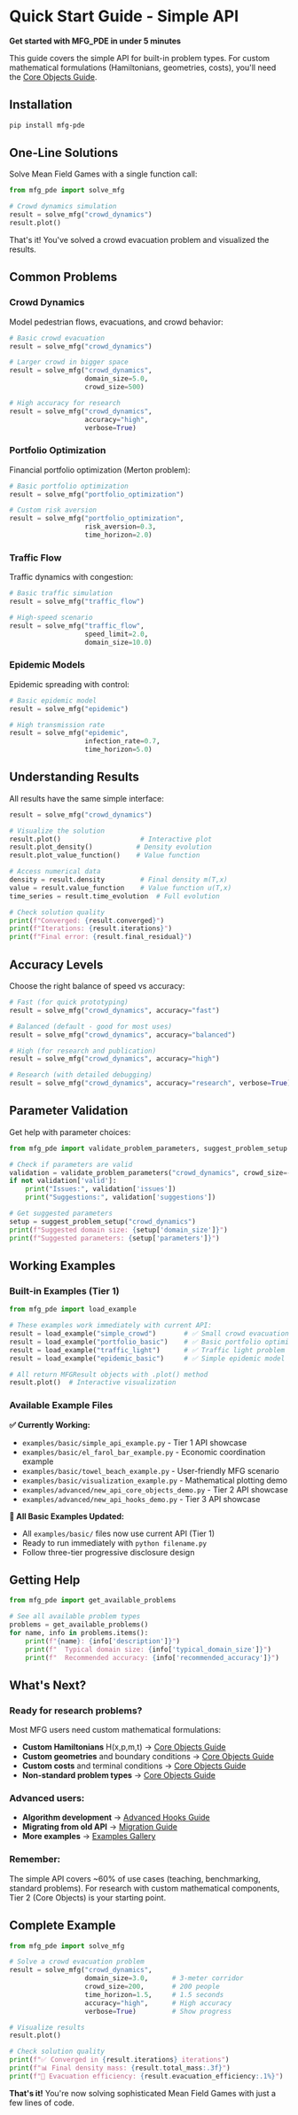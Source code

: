 # Quick Start Guide - Simple API

**Get started with MFG_PDE in under 5 minutes**

This guide covers the simple API for built-in problem types. For custom mathematical formulations (Hamiltonians, geometries, costs), you'll need the [Core Objects Guide](core_objects.md).

## Installation

```bash
pip install mfg-pde
```

## One-Line Solutions

Solve Mean Field Games with a single function call:

```python
from mfg_pde import solve_mfg

# Crowd dynamics simulation
result = solve_mfg("crowd_dynamics")
result.plot()
```

That's it! You've solved a crowd evacuation problem and visualized the results.

## Common Problems

### Crowd Dynamics
Model pedestrian flows, evacuations, and crowd behavior:

```python
# Basic crowd evacuation
result = solve_mfg("crowd_dynamics")

# Larger crowd in bigger space
result = solve_mfg("crowd_dynamics",
                   domain_size=5.0,
                   crowd_size=500)

# High accuracy for research
result = solve_mfg("crowd_dynamics",
                   accuracy="high",
                   verbose=True)
```

### Portfolio Optimization
Financial portfolio optimization (Merton problem):

```python
# Basic portfolio optimization
result = solve_mfg("portfolio_optimization")

# Custom risk aversion
result = solve_mfg("portfolio_optimization",
                   risk_aversion=0.3,
                   time_horizon=2.0)
```

### Traffic Flow
Traffic dynamics with congestion:

```python
# Basic traffic simulation
result = solve_mfg("traffic_flow")

# High-speed scenario
result = solve_mfg("traffic_flow",
                   speed_limit=2.0,
                   domain_size=10.0)
```

### Epidemic Models
Epidemic spreading with control:

```python
# Basic epidemic model
result = solve_mfg("epidemic")

# High transmission rate
result = solve_mfg("epidemic",
                   infection_rate=0.7,
                   time_horizon=5.0)
```

## Understanding Results

All results have the same simple interface:

```python
result = solve_mfg("crowd_dynamics")

# Visualize the solution
result.plot()                    # Interactive plot
result.plot_density()           # Density evolution
result.plot_value_function()    # Value function

# Access numerical data
density = result.density         # Final density m(T,x)
value = result.value_function    # Value function u(T,x)
time_series = result.time_evolution  # Full evolution

# Check solution quality
print(f"Converged: {result.converged}")
print(f"Iterations: {result.iterations}")
print(f"Final error: {result.final_residual}")
```

## Accuracy Levels

Choose the right balance of speed vs accuracy:

```python
# Fast (for quick prototyping)
result = solve_mfg("crowd_dynamics", accuracy="fast")

# Balanced (default - good for most uses)
result = solve_mfg("crowd_dynamics", accuracy="balanced")

# High (for research and publication)
result = solve_mfg("crowd_dynamics", accuracy="high")

# Research (with detailed debugging)
result = solve_mfg("crowd_dynamics", accuracy="research", verbose=True)
```

## Parameter Validation

Get help with parameter choices:

```python
from mfg_pde import validate_problem_parameters, suggest_problem_setup

# Check if parameters are valid
validation = validate_problem_parameters("crowd_dynamics", crowd_size=-10)
if not validation['valid']:
    print("Issues:", validation['issues'])
    print("Suggestions:", validation['suggestions'])

# Get suggested parameters
setup = suggest_problem_setup("crowd_dynamics")
print(f"Suggested domain size: {setup['domain_size']}")
print(f"Suggested parameters: {setup['parameters']}")
```

## Working Examples

### **Built-in Examples (Tier 1)**

```python
from mfg_pde import load_example

# These examples work immediately with current API:
result = load_example("simple_crowd")       # ✅ Small crowd evacuation
result = load_example("portfolio_basic")    # ✅ Basic portfolio optimization
result = load_example("traffic_light")      # ✅ Traffic light problem
result = load_example("epidemic_basic")     # ✅ Simple epidemic model

# All return MFGResult objects with .plot() method
result.plot()  # Interactive visualization
```

### **Available Example Files**

**✅ Currently Working:**
- `examples/basic/simple_api_example.py` - Tier 1 API showcase
- `examples/basic/el_farol_bar_example.py` - Economic coordination example
- `examples/basic/towel_beach_example.py` - User-friendly MFG scenario
- `examples/basic/visualization_example.py` - Mathematical plotting demo
- `examples/advanced/new_api_core_objects_demo.py` - Tier 2 API showcase
- `examples/advanced/new_api_hooks_demo.py` - Tier 3 API showcase

**🎯 All Basic Examples Updated:**
- All `examples/basic/` files now use current API (Tier 1)
- Ready to run immediately with `python filename.py`
- Follow three-tier progressive disclosure design

## Getting Help

```python
from mfg_pde import get_available_problems

# See all available problem types
problems = get_available_problems()
for name, info in problems.items():
    print(f"{name}: {info['description']}")
    print(f"  Typical domain size: {info['typical_domain_size']}")
    print(f"  Recommended accuracy: {info['recommended_accuracy']}")
```

## What's Next?

### **Ready for research problems?**
Most MFG users need custom mathematical formulations:

- **Custom Hamiltonians** H(x,p,m,t) → [Core Objects Guide](core_objects.md)
- **Custom geometries** and boundary conditions → [Core Objects Guide](core_objects.md)
- **Custom costs** and terminal conditions → [Core Objects Guide](core_objects.md)
- **Non-standard problem types** → [Core Objects Guide](core_objects.md)

### **Advanced users:**
- **Algorithm development** → [Advanced Hooks Guide](advanced_hooks.md)
- **Migrating from old API** → [Migration Guide](migration.md)
- **More examples** → [Examples Gallery](../examples/)

### **Remember:**
The simple API covers ~60% of use cases (teaching, benchmarking, standard problems). For research with custom mathematical components, Tier 2 (Core Objects) is your starting point.

## Complete Example

```python
from mfg_pde import solve_mfg

# Solve a crowd evacuation problem
result = solve_mfg("crowd_dynamics",
                   domain_size=3.0,      # 3-meter corridor
                   crowd_size=200,       # 200 people
                   time_horizon=1.5,     # 1.5 seconds
                   accuracy="high",      # High accuracy
                   verbose=True)         # Show progress

# Visualize results
result.plot()

# Check solution quality
print(f"✅ Converged in {result.iterations} iterations")
print(f"📊 Final density mass: {result.total_mass:.3f}")
print(f"🎯 Evacuation efficiency: {result.evacuation_efficiency:.1%}")
```

**That's it!** You're now solving sophisticated Mean Field Games with just a few lines of code.
